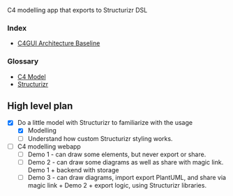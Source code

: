 C4 modelling app that exports to Structurizr DSL
### Index
- [C4GUI Architecture Baseline](docs/C4GUI%20Architecture%20Baseline.md)
### Glossary
- [C4 Model](https://c4model.com/introduction)
- [Structurizr](https://structurizr.com/)
## High level plan
- [x] Do a little model with Structurizr to familiarize with the usage
	- [x] Modelling
	- [ ] Understand how custom Structurizr styling works.
- [ ] C4 modelling webapp
	- [ ] Demo 1 - can draw some elements, but never export or share.
	- [ ] Demo 2 - can draw some diagrams as well as share with magic link. Demo 1 + backend with storage
	- [ ] Demo 3 - can draw diagrams, import export PlantUML, and share via magic link + Demo 2 + export logic, using Structurizr libraries.
